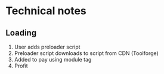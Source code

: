 # Technical notes
## Loading
1. User adds preloader script
2. Preloader script downloads to script from CDN (Toolforge)
3. Added to pay using module tag
4. Profit